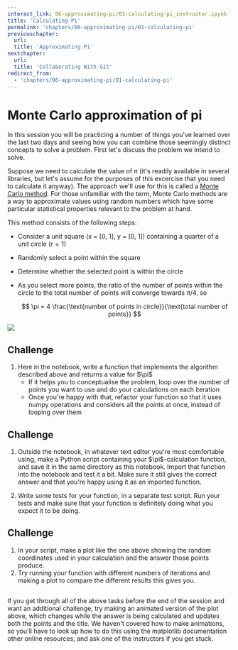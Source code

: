 ```yaml
---
interact_link: 06-approximating-pi/01-calculating-pi_instructor.ipynb
title: 'Calculating Pi'
permalink: 'chapters/06-approximating-pi/01-calculating-pi'
previouschapter:
  url: 
  title: 'Approximating Pi'
nextchapter:
  url: 
  title: 'Collaborating With Git'
redirect_from:
  - 'chapters/06-approximating-pi/01-calculating-pi'
---
```


# Monte Carlo approximation of pi

In this session you will be practicing a number of things you've learned over the last two days and seeing how you can combine those seemingly distinct concepts to solve a problem. First let's discuss the problem we intend to solve.

Suppose we need to calculate the value of $\pi$ (it's readily available in several libraries, but let's assume for the purposes of this excercise that you need to calculate it anyway). The approach we'll use for this is called a [Monte Carlo method](https://en.wikipedia.org/wiki/Monte_Carlo_method). For those unfamiliar with the term, Monte Carlo methods are a way to approximate values using random numbers which have some particular statistical properties relevant to the problem at hand.

This method consists of the following steps:
- Consider a unit square (x = [0, 1], y = [0, 1]) containing a quarter of a unit circle ($r = 1$)
- Randomly select a point within the square
- Determine whether the selected point is within the circle
- As you select more points, the ratio of the number of points within the circle to the total number of points will converge towards $\pi / 4$, so 

    $$
    \pi = 4 \frac{\text{number of points in circle}}{\text{total number of points}}
    $$


![](https://upload.wikimedia.org/wikipedia/commons/thumb/8/84/Pi_30K.gif/220px-Pi_30K.gif)


<section class="challenge panel panel-success">
<div class="panel-heading">
<h2><span class="fa fa-pencil"></span> Challenge</h2>
</div>


<div class="panel-body">

<ol>
<li>Here in the notebook, write a function that implements the algorithm described above and returns a value for $\pi$<ul>
<li>If it helps you to conceptualise the problem, loop over the number of points you want to use and do your calculations on each iteration</li>
<li>Once you're happy with that, refactor your function so that it uses numpy operations and considers all the points at once, instead of looping over them</li>
</ul>
</li>
</ol>

</div>

</section>



<section class="challenge panel panel-success">
<div class="panel-heading">
<h2><span class="fa fa-pencil"></span> Challenge</h2>
</div>


<div class="panel-body">

<ol>
<li>
<p>Outside the notebook, in whatever text editor you're most comfortable using, make a Python script containing your $\pi$-calculation function, and save it in the same directory as this notebook. Import that function into the notebook and test it a bit. Make sure it still gives the correct answer and that you're happy using it as an imported function.</p>
</li>
<li>
<p>Write some tests for your function, in a separate test script. Run your tests and make sure that your function is definitely doing what you expect it to be doing.</p>
</li>
</ol>

</div>

</section>



<section class="challenge panel panel-success">
<div class="panel-heading">
<h2><span class="fa fa-pencil"></span> Challenge</h2>
</div>


<div class="panel-body">

<ol>
<li>In your script, make a plot like the one above showing the random coordinates used in your calculation and the answer those points produce.</li>
<li>Try running your function with different numbers of iterations and making a plot to compare the different results this gives you.</li>
</ol>

</div>

</section>



<section class="challenge panel panel-success">
<div class="panel-heading">
<h2><span class="fa fa-pencil"></span> </h2>
</div>


<div class="panel-body">

<p>If you get through all of the above tasks before the end of the session and want an additional challenge, try making an animated version of the plot above, which changes while the answer is being calculated and updates both the points and the title. We haven't covered how to make animations, so you'll have to look up how to do this using the matplotlib documentation other online resources, and ask one of the instructors if you get stuck.</p>

</div>

</section>


